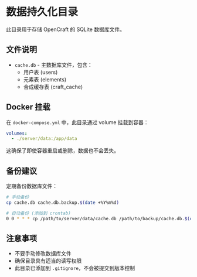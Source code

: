 # 数据持久化目录

此目录用于存储 OpenCraft 的 SQLite 数据库文件。

## 文件说明

- `cache.db` - 主数据库文件，包含：
  - 用户表 (users)
  - 元素表 (elements)
  - 合成缓存表 (craft_cache)

## Docker 挂载

在 `docker-compose.yml` 中，此目录通过 volume 挂载到容器：

```yaml
volumes:
  - ./server/data:/app/data
```

这确保了即使容器重启或删除，数据也不会丢失。

## 备份建议

定期备份数据库文件：

```bash
# 手动备份
cp cache.db cache.db.backup.$(date +%Y%m%d)

# 自动备份 (添加到 crontab)
0 0 * * * cp /path/to/server/data/cache.db /path/to/backup/cache.db.$(date +\%Y\%m\%d)
```

## 注意事项

- 不要手动修改数据库文件
- 确保目录具有适当的读写权限
- 此目录已添加到 `.gitignore`，不会被提交到版本控制

